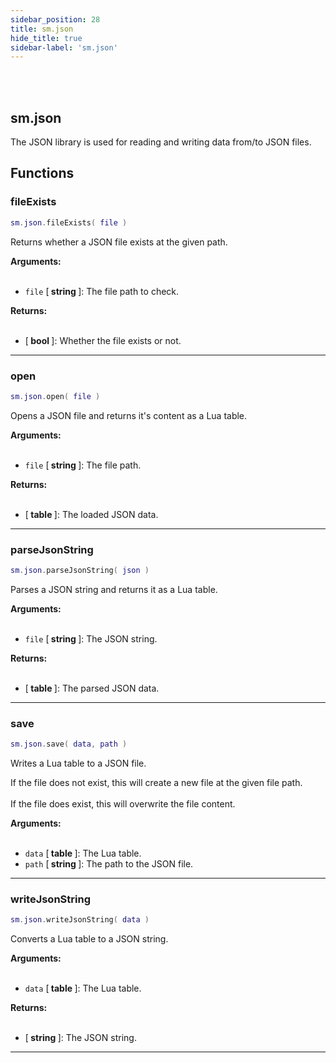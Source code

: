 ```yaml
---
sidebar_position: 28
title: sm.json
hide_title: true
sidebar-label: 'sm.json'
---
```


<br></br>

## sm.json

The JSON library is used for reading and writing data from/to JSON files.

## Functions

### fileExists

```lua
sm.json.fileExists( file )
```

Returns whether a JSON file exists at the given path.

<strong>Arguments:</strong> <br></br>

- <code>file</code> [<strong> string </strong>]: The file path to check.

<strong>Returns:</strong> <br></br>

- [<strong> bool </strong>]: Whether the file exists or not.

---

### open

```lua
sm.json.open( file )
```

Opens a JSON file and returns it's content as a Lua table.

<strong>Arguments:</strong> <br></br>

- <code>file</code> [<strong> string </strong>]: The file path.

<strong>Returns:</strong> <br></br>

- [<strong> table </strong>]: The loaded JSON data.

---

### parseJsonString

```lua
sm.json.parseJsonString( json )
```

Parses a JSON string and returns it as a Lua table.

<strong>Arguments:</strong> <br></br>

- <code>file</code> [<strong> string </strong>]: The JSON string.

<strong>Returns:</strong> <br></br>

- [<strong> table </strong>]: The parsed JSON data.

---

### save

```lua
sm.json.save( data, path )
```

Writes a Lua table to a JSON file.

If the file does not exist, this will create a new file at the given file path. <br></br>
If the file does exist, this will overwrite the file content.

<strong>Arguments:</strong> <br></br>

- <code>data</code> [<strong> table </strong>]: The Lua table.
- <code>path</code> [<strong> string </strong>]: The path to the JSON file.

---

### writeJsonString

```lua
sm.json.writeJsonString( data )
```

Converts a Lua table to a JSON string.

<strong>Arguments:</strong> <br></br>

- <code>data</code> [<strong> table </strong>]: The Lua table.

<strong>Returns:</strong> <br></br>

- [<strong> string </strong>]: The JSON string.

---
